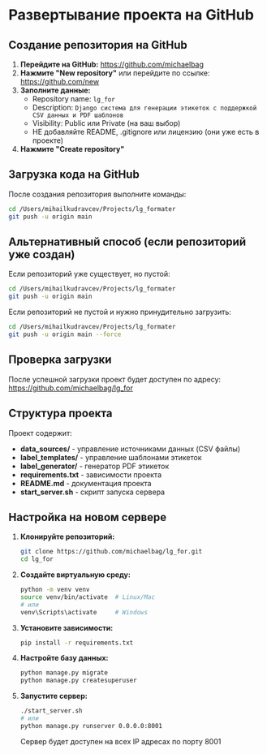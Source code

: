 # Развертывание проекта на GitHub

## Создание репозитория на GitHub

1. **Перейдите на GitHub:** https://github.com/michaelbag
2. **Нажмите "New repository"** или перейдите по ссылке: https://github.com/new
3. **Заполните данные:**
   - Repository name: `lg_for`
   - Description: `Django система для генерации этикеток с поддержкой CSV данных и PDF шаблонов`
   - Visibility: Public или Private (на ваш выбор)
   - НЕ добавляйте README, .gitignore или лицензию (они уже есть в проекте)
4. **Нажмите "Create repository"**

## Загрузка кода на GitHub

После создания репозитория выполните команды:

```bash
cd /Users/mihailkudravcev/Projects/lg_formater
git push -u origin main
```

## Альтернативный способ (если репозиторий уже создан)

Если репозиторий уже существует, но пустой:

```bash
cd /Users/mihailkudravcev/Projects/lg_formater
git push -u origin main
```

Если репозиторий не пустой и нужно принудительно загрузить:

```bash
cd /Users/mihailkudravcev/Projects/lg_formater
git push -u origin main --force
```

## Проверка загрузки

После успешной загрузки проект будет доступен по адресу:
https://github.com/michaelbag/lg_for

## Структура проекта

Проект содержит:
- **data_sources/** - управление источниками данных (CSV файлы)
- **label_templates/** - управление шаблонами этикеток
- **label_generator/** - генератор PDF этикеток
- **requirements.txt** - зависимости проекта
- **README.md** - документация проекта
- **start_server.sh** - скрипт запуска сервера

## Настройка на новом сервере

1. **Клонируйте репозиторий:**
   ```bash
   git clone https://github.com/michaelbag/lg_for.git
   cd lg_for
   ```

2. **Создайте виртуальную среду:**
   ```bash
   python -m venv venv
   source venv/bin/activate  # Linux/Mac
   # или
   venv\Scripts\activate     # Windows
   ```

3. **Установите зависимости:**
   ```bash
   pip install -r requirements.txt
   ```

4. **Настройте базу данных:**
   ```bash
   python manage.py migrate
   python manage.py createsuperuser
   ```

5. **Запустите сервер:**
   ```bash
   ./start_server.sh
   # или
   python manage.py runserver 0.0.0.0:8001
   ```
   
   Сервер будет доступен на всех IP адресах по порту 8001
